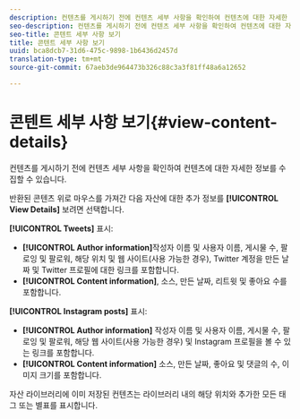 ```yaml
---
description: 컨텐츠를 게시하기 전에 컨텐츠 세부 사항을 확인하여 컨텐츠에 대한 자세한 정보를 수집할 수 있습니다.
seo-description: 컨텐츠를 게시하기 전에 컨텐츠 세부 사항을 확인하여 컨텐츠에 대한 자세한 정보를 수집할 수 있습니다.
seo-title: 콘텐트 세부 사항 보기
title: 콘텐트 세부 사항 보기
uuid: bca8dcb7-31d6-475c-9898-1b6436d2457d
translation-type: tm+mt
source-git-commit: 67aeb3de964473b326c88c3a3f81ff48a6a12652

---
```



# 콘텐트 세부 사항 보기{#view-content-details}

컨텐츠를 게시하기 전에 컨텐츠 세부 사항을 확인하여 컨텐츠에 대한 자세한 정보를 수집할 수 있습니다.

반환된 콘텐츠 위로 마우스를 가져간 다음 자산에 대한 추가 정보를 **[!UICONTROL View Details]** 보려면 선택합니다.

**[!UICONTROL Tweets]** 표시:

* **[!UICONTROL Author information]**&#x200B;작성자 이름 및 사용자 이름, 게시물 수, 팔로잉 및 팔로워, 해당 위치 및 웹 사이트(사용 가능한 경우), Twitter 계정을 만든 날짜 및 Twitter 프로필에 대한 링크를 포함합니다.
* **[!UICONTROL Content information]**, 소스, 만든 날짜, 리트윗 및 좋아요 수를 포함합니다.

**[!UICONTROL Instagram posts]** 표시:

* **[!UICONTROL Author information]** 작성자 이름 및 사용자 이름, 게시물 수, 팔로잉 및 팔로워, 해당 웹 사이트(사용 가능한 경우) 및 Instagram 프로필을 볼 수 있는 링크를 포함합니다.
* **[!UICONTROL Content information]** 소스, 만든 날짜, 좋아요 및 댓글의 수, 이미지 크기를 포함합니다.

자산 라이브러리에 이미 저장된 컨텐츠는 라이브러리 내의 해당 위치와 추가한 모든 태그 또는 별표를 표시합니다.
